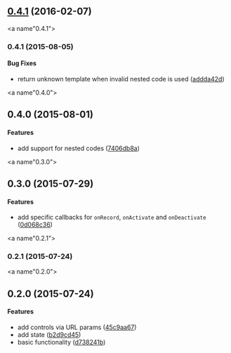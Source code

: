 <a name="0.4.1"></a>
## [0.4.1](https://github.com/fczbkk/boogie/compare/v0.4.1...v0.4.1) (2016-02-07)




<a name"0.4.1"></a>
### 0.4.1 (2015-08-05)


#### Bug Fixes

* return unknown template when invalid nested code is used ([addda42d](https://github.com/fczbkk/boogie/commit/addda42d))


<a name"0.4.0"></a>
## 0.4.0 (2015-08-01)


#### Features

* add support for nested codes ([7406db8a](https://github.com/fczbkk/boogie/commit/7406db8a))


<a name"0.3.0"></a>
## 0.3.0 (2015-07-29)


#### Features

* add specific callbacks for `onRecord`, `onActivate` and `onDeactivate` ([0d068c36](https://github.com/fczbkk/boogie/commit/0d068c36))


<a name"0.2.1"></a>
### 0.2.1 (2015-07-24)


<a name"0.2.0"></a>
## 0.2.0 (2015-07-24)


#### Features

* add controls via URL params ([45c9aa67](https://github.com/fczbkk/boogie/commit/45c9aa67))
* add state ([b2d9cd45](https://github.com/fczbkk/boogie/commit/b2d9cd45))
* basic functionality ([d738241b](https://github.com/fczbkk/boogie/commit/d738241b))


